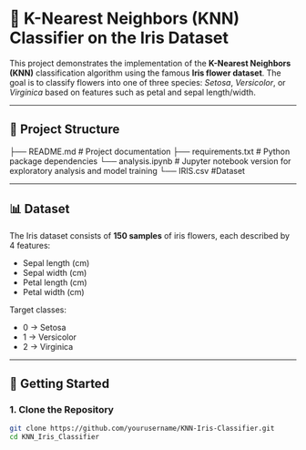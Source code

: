 # 🌸 K-Nearest Neighbors (KNN) Classifier on the Iris Dataset

This project demonstrates the implementation of the **K-Nearest Neighbors (KNN)** classification algorithm using the famous **Iris flower dataset**. The goal is to classify flowers into one of three species: *Setosa*, *Versicolor*, or *Virginica* based on features such as petal and sepal length/width.

---

## 📁 Project Structure


├── README.md # Project documentation
├── requirements.txt # Python package dependencies
└── analysis.ipynb # Jupyter notebook version for exploratory analysis and model training
└── IRIS.csv #Dataset



---

## 📊 Dataset

The Iris dataset consists of **150 samples** of iris flowers, each described by 4 features:

- Sepal length (cm)
- Sepal width (cm)
- Petal length (cm)
- Petal width (cm)

Target classes:
- 0 → Setosa
- 1 → Versicolor
- 2 → Virginica

---

## 🚀 Getting Started

### 1. Clone the Repository

```bash
git clone https://github.com/yourusername/KNN-Iris-Classifier.git
cd KNN_Iris_Classifier


